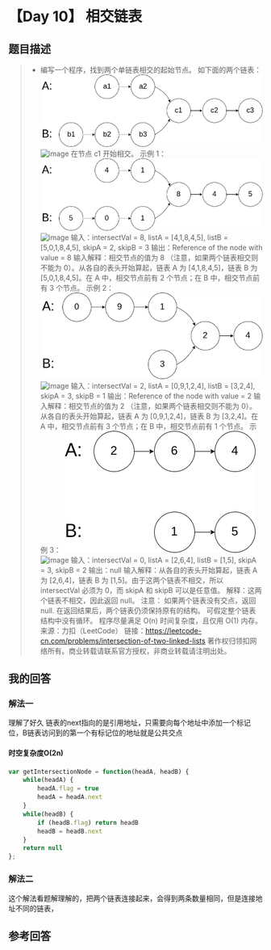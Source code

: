 # 【Day 10】 相交链表

## 题目描述

> * 编写一个程序，找到两个单链表相交的起始节点。
>   如下面的两个链表：
>   ![img](../.vuepress/public/68747470733a2f2f6173736574732e6c656574636f64652d636e2e636f6d2f616c6979756e2d6c632d75706c6f61642f75706c6f6164732f323031382f31322f31342f3136305f73746174656d656e742e706e67)
>   ![image](https://user-images.githubusercontent.com/38604634/84168838-77d79200-aaaa-11ea-92f5-eb50231d0669.png)
>   在节点 c1 开始相交。
>   示例 1：
>   ![img](../.vuepress/public/68747470733a2f2f6173736574732e6c656574636f64652d636e2e636f6d2f616c6979756e2d6c632d75706c6f61642f75706c6f6164732f323031382f31322f31342f3136305f6578616d706c655f312e706e67)
>   ![image](https://user-images.githubusercontent.com/38604634/84168864-80c86380-aaaa-11ea-978f-f8f479fb84e4.png)
>   输入：intersectVal = 8, listA = [4,1,8,4,5], listB = [5,0,1,8,4,5], skipA = 2, skipB = 3
>   输出：Reference of the node with value = 8
>   输入解释：相交节点的值为 8 （注意，如果两个链表相交则不能为 0）。从各自的表头开始算起，链表 A 为 [4,1,8,4,5]，链表 B 为 [5,0,1,8,4,5]。在 A 中，相交节点前有 2 个节点；在 B 中，相交节点前有 3 个节点。
>   示例 2：
>   ![img](../.vuepress/public/68747470733a2f2f6173736574732e6c656574636f64652d636e2e636f6d2f616c6979756e2d6c632d75706c6f61642f75706c6f6164732f323031382f31322f31342f3136305f6578616d706c655f322e706e67)
>   ![image](https://user-images.githubusercontent.com/38604634/84168917-8de55280-aaaa-11ea-9e41-fb6f49fcc9ef.png)
>   输入：intersectVal = 2, listA = [0,9,1,2,4], listB = [3,2,4], skipA = 3, skipB = 1
>   输出：Reference of the node with value = 2
>   输入解释：相交节点的值为 2 （注意，如果两个链表相交则不能为 0）。从各自的表头开始算起，链表 A 为 [0,9,1,2,4]，链表 B 为 [3,2,4]。在 A 中，相交节点前有 3 个节点；在 B 中，相交节点前有 1 个节点。
>   示例 3：
>   ![img](../.vuepress/public/68747470733a2f2f6173736574732e6c656574636f64652d636e2e636f6d2f616c6979756e2d6c632d75706c6f61642f75706c6f6164732f323031382f31322f31342f3136305f6578616d706c655f332e706e67)
>   ![image](https://user-images.githubusercontent.com/38604634/84168956-9ccc0500-aaaa-11ea-8541-f3245f91ec73.png)
>   输入：intersectVal = 0, listA = [2,6,4], listB = [1,5], skipA = 3, skipB = 2
>   输出：null
>   输入解释：从各自的表头开始算起，链表 A 为 [2,6,4]，链表 B 为 [1,5]。由于这两个链表不相交，所以 intersectVal 必须为 0，而 skipA 和 skipB 可以是任意值。
>   解释：这两个链表不相交，因此返回 null。
>   注意：
>   如果两个链表没有交点，返回 null.
>   在返回结果后，两个链表仍须保持原有的结构。
>   可假定整个链表结构中没有循环。
>   程序尽量满足 O(n) 时间复杂度，且仅用 O(1) 内存。
>   来源：力扣（LeetCode）
>   链接：https://leetcode-cn.com/problems/intersection-of-two-linked-lists
>   著作权归领扣网络所有。商业转载请联系官方授权，非商业转载请注明出处。

## 我的回答

### 解法一

理解了好久 链表的next指向的是引用地址，只需要向每个地址中添加一个标记位，B链表访问到的第一个有标记位的地址就是公共交点

#### 时空复杂度O(2n)

```js
var getIntersectionNode = function(headA, headB) {
    while(headA) {
        headA.flag = true
        headA = headA.next
    }
    while(headB) {
        if (headB.flag) return headB
        headB = headB.next
    }
    return null
};
```

### 解法二

这个解法看题解理解的，把两个链表连接起来，会得到两条数量相同，但是连接地址不同的链表，

## 参考回答
